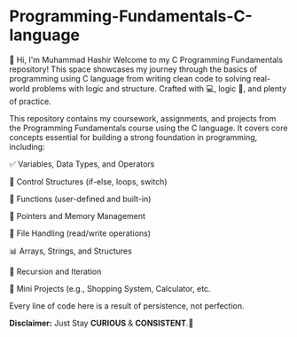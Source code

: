# Programming-Fundamentals-C-language

👋 Hi, I'm Muhammad Hashir
Welcome to my C Programming Fundamentals repository!
This space showcases my journey through the basics of programming using C language from writing clean code to solving real-world problems with logic and structure.
Crafted with 💻, logic 🧠, and plenty of practice.

This repository contains my coursework, assignments, and projects from the Programming Fundamentals course using the C language. It covers core concepts essential for building a strong foundation in programming, including:

✅ Variables, Data Types, and Operators

🔁 Control Structures (if-else, loops, switch)

🧮 Functions (user-defined and built-in)

🔗 Pointers and Memory Management

📂 File Handling (read/write operations)

📊 Arrays, Strings, and Structures

🔄 Recursion and Iteration

🛒 Mini Projects (e.g., Shopping System, Calculator, etc.

Every line of code here is a result of persistence, not perfection.

**Disclaimer:** Just Stay **CURIOUS** & **CONSISTENT**.🚀
